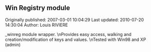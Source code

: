 ## Win Registry module 
Originally published: 2007-03-01 10:04:29 
Last updated: 2010-07-20 14:30:04 
Author: Louis RIVIERE 
 
_winreg module wrapper.\nProvides easy access, walking and creation/modification of keys and values.\nTested with Win98 and XP (admin)